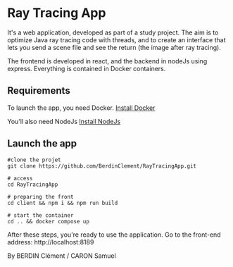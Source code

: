 # Ray Tracing App

It's a web application, developed as part of a study project. 
The aim is to optimize Java ray tracing code with threads, and to create an interface that lets you send a scene file and see the return (the image after ray tracing).

The frontend is developed in react, and the backend in nodeJs using express.
Everything is contained in Docker containers. 

## Requirements

To launch the app, you need Docker.
[Install Docker](https://docs.docker.com/desktop/install/mac-install/)

You'll also need NodeJs
[Install NodeJs](https://nodejs.org/en/download)


## Launch the app

    #clone the projet
    git clone https://github.com/BerdinClement/RayTracingApp.git
    
    # access
    cd RayTracingApp
    
    # preparing the front
    cd client && npm i && npm run build
    
    # start the container
    cd .. && docker compose up

After these steps, you're ready to use the application.
Go to the front-end address: http://localhost:8189 

By BERDIN Clément / CARON Samuel
